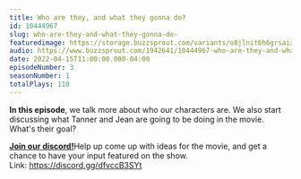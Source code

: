 ```yaml
---
title: Who are they, and what they gonna do?
id: 10444967
slug: who-are-they-and-what-they-gonna-do-
featuredimage: https://storage.buzzsprout.com/variants/o8jlnit6h6grsaix3s6v6cr4dlbq/60854458c4d1acdf4e1c2f79c4137142d85d78e379bdafbd69bd34c85f5819ad.jpg
audio: https://www.buzzsprout.com/1942641/10444967-who-are-they-and-what-they-gonna-do.mp3
date: 2022-04-15T11:00:00.000-04:00
episodeNumber: 3
seasonNumber: 1
totalPlays: 110
---
```

**In this episode**, we talk more about who our characters are. We also start discussing what Tanner and Jean are going to be doing in the movie. What's their goal?  
  
[**Join our discord!**](https://discord.gg/dfvccB3SYt)Help up come up with ideas for the movie, and get a chance to have your input featured on the show.  
Link: <https://discord.gg/dfvccB3SYt>